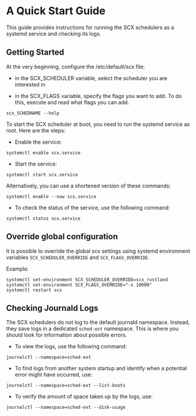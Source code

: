 # A Quick Start Guide

This guide provides instructions for running the SCX schedulers as a systemd service and checking its logs.

## Getting Started

At the very beginning, configure the /etc/default/scx file:

- in the SCX_SCHEDULER variable, select the scheduler you are interested in

- in the SCX_FLAGS variable, specify the flags you want to add. To do this, execute and read what flags you can add.

```
scx_SCHEDNAME --help
```

To start the SCX scheduler at boot, you need to run the systemd service as root. Here are the steps:


- Enable the service:

```
systemctl enable scx.service
```

- Start the service:

```
systemctl start scx.service
```

Alternatively, you can use a shortened version of these commands:

```
systemctl enable --now scx.service
```

- To check the status of the service, use the following command:

```
systemctl status scx.service
```

## Override global configuration

It is possible to override the global scx settings using systemd environment
variables `SCX_SCHEDULER_OVERRIDE` and `SCX_FLAGS_OVERRIDE`.

Example:

```
systemctl set-environment SCX_SCHEDULER_OVERRIDE=scx_rustland
systemctl set-environment SCX_FLAGS_OVERRIDE="-s 10000"
systemctl restart scx
```

## Checking Journald Logs

The SCX schedulers do not log to the default journald namespace. Instead, they save logs in a dedicated ```sched-ext``` namespace.
This is where you should look for information about possible errors.

- To view the logs, use the following command:

```
journalctl --namespace=sched-ext
```

- To find logs from another system startup and identify when a potential error might have occurred, use:

```
journalctl --namespace=sched-ext --list-boots
```

- To verify the amount of space taken up by the logs, use:

```
journalctl --namespace=sched-ext --disk-usage
```

